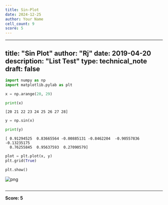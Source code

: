 ```yaml
---
title: Sin-Plot
date: 2024-12-25
author: Your Name
cell_count: 9
score: 5
---
```


---
title: "Sin Plot"
author: "Rj"
date: 2019-04-20
description: "List Test"
type: technical_note
draft: false
---

```python
import numpy as np
import matplotlib.pylab as plt
```


```python
x = np.arange(20, 29)
```


```python
print(x)
```

    [20 21 22 23 24 25 26 27 28]



```python
y = np.sin(x)
```


```python
print(y)
```

    [ 0.91294525  0.83665564 -0.00885131 -0.8462204  -0.90557836 -0.13235175
      0.76255845  0.95637593  0.27090579]



```python
plot = plt.plot(x, y)
plt.grid(True)
```


```python
plt.show()
```


    
![png](/mlnotes/images/sin-plot_7_0.png)
    



```python

```


---
**Score: 5**